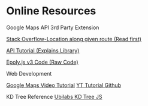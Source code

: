 # Online Resources
Google Maps API 3rd Party Extension

[Stack Overflow-Location along given route (Read first)](https://stackoverflow.com/questions/65819862/how-can-i-determine-the-location-along-a-given-route-using-mileage)

[API Tutorial (Explains Library)](http://econym.org.uk/gmap/epoly.htm)

[Epoly.js v3 Code (Raw Code)](http://www.geocodezip.com/scripts/v3_epoly.js)

Web Development

[Google Maps Video Tutorial](https://www.youtube.com/watch?v=iP3DnhCUIsE)
[YT Tutorial Github](https://github.com/trulymittal/google-maps-directions-tutorial)

KD Tree Reference
[Ubilabs KD Tree JS](https://github.com/ubilabs/kd-tree-javascript)
